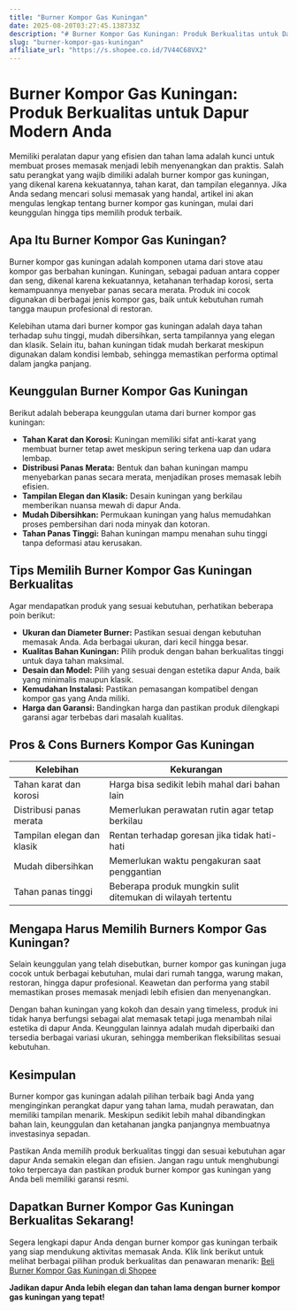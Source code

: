 ```yaml
---
title: "Burner Kompor Gas Kuningan"
date: 2025-08-20T03:27:45.138733Z
description: "# Burner Kompor Gas Kuningan: Produk Berkualitas untuk Dapur Modern Anda..."
slug: "burner-kompor-gas-kuningan"
affiliate_url: "https://s.shopee.co.id/7V44C68VX2"
---
```

# Burner Kompor Gas Kuningan: Produk Berkualitas untuk Dapur Modern Anda

Memiliki peralatan dapur yang efisien dan tahan lama adalah kunci untuk membuat proses memasak menjadi lebih menyenangkan dan praktis. Salah satu perangkat yang wajib dimiliki adalah burner kompor gas kuningan, yang dikenal karena kekuatannya, tahan karat, dan tampilan elegannya. Jika Anda sedang mencari solusi memasak yang handal, artikel ini akan mengulas lengkap tentang burner kompor gas kuningan, mulai dari keunggulan hingga tips memilih produk terbaik.

## Apa Itu Burner Kompor Gas Kuningan?

Burner kompor gas kuningan adalah komponen utama dari stove atau kompor gas berbahan kuningan. Kuningan, sebagai paduan antara copper dan seng, dikenal karena kekuatannya, ketahanan terhadap korosi, serta kemampuannya menyebar panas secara merata. Produk ini cocok digunakan di berbagai jenis kompor gas, baik untuk kebutuhan rumah tangga maupun profesional di restoran.

Kelebihan utama dari burner kompor gas kuningan adalah daya tahan terhadap suhu tinggi, mudah dibersihkan, serta tampilannya yang elegan dan klasik. Selain itu, bahan kuningan tidak mudah berkarat meskipun digunakan dalam kondisi lembab, sehingga memastikan performa optimal dalam jangka panjang.

## Keunggulan Burner Kompor Gas Kuningan

Berikut adalah beberapa keunggulan utama dari burner kompor gas kuningan:

- **Tahan Karat dan Korosi:** Kuningan memiliki sifat anti-karat yang membuat burner tetap awet meskipun sering terkena uap dan udara lembap.
- **Distribusi Panas Merata:** Bentuk dan bahan kuningan mampu menyebarkan panas secara merata, menjadikan proses memasak lebih efisien.
- **Tampilan Elegan dan Klasik:** Desain kuningan yang berkilau memberikan nuansa mewah di dapur Anda.
- **Mudah Dibersihkan:** Permukaan kuningan yang halus memudahkan proses pembersihan dari noda minyak dan kotoran.
- **Tahan Panas Tinggi:** Bahan kuningan mampu menahan suhu tinggi tanpa deformasi atau kerusakan.

## Tips Memilih Burner Kompor Gas Kuningan Berkualitas

Agar mendapatkan produk yang sesuai kebutuhan, perhatikan beberapa poin berikut:

- **Ukuran dan Diameter Burner:** Pastikan sesuai dengan kebutuhan memasak Anda. Ada berbagai ukuran, dari kecil hingga besar.
- **Kualitas Bahan Kuningan:** Pilih produk dengan bahan berkualitas tinggi untuk daya tahan maksimal.
- **Desain dan Model:** Pilih yang sesuai dengan estetika dapur Anda, baik yang minimalis maupun klasik.
- **Kemudahan Instalasi:** Pastikan pemasangan kompatibel dengan kompor gas yang Anda miliki.
- **Harga dan Garansi:** Bandingkan harga dan pastikan produk dilengkapi garansi agar terbebas dari masalah kualitas.

## Pros & Cons Burners Kompor Gas Kuningan

| Kelebihan | Kekurangan |
|------------|--------------|
| Tahan karat dan korosi | Harga bisa sedikit lebih mahal dari bahan lain |
| Distribusi panas merata | Memerlukan perawatan rutin agar tetap berkilau |
| Tampilan elegan dan klasik | Rentan terhadap goresan jika tidak hati-hati |
| Mudah dibersihkan | Memerlukan waktu pengakuran saat penggantian |
| Tahan panas tinggi | Beberapa produk mungkin sulit ditemukan di wilayah tertentu |

## Mengapa Harus Memilih Burners Kompor Gas Kuningan?

Selain keunggulan yang telah disebutkan, burner kompor gas kuningan juga cocok untuk berbagai kebutuhan, mulai dari rumah tangga, warung makan, restoran, hingga dapur profesional. Keawetan dan performa yang stabil memastikan proses memasak menjadi lebih efisien dan menyenangkan.

Dengan bahan kuningan yang kokoh dan desain yang timeless, produk ini tidak hanya berfungsi sebagai alat memasak tetapi juga menambah nilai estetika di dapur Anda. Keunggulan lainnya adalah mudah diperbaiki dan tersedia berbagai variasi ukuran, sehingga memberikan fleksibilitas sesuai kebutuhan.

## Kesimpulan

Burner kompor gas kuningan adalah pilihan terbaik bagi Anda yang menginginkan perangkat dapur yang tahan lama, mudah perawatan, dan memiliki tampilan menarik. Meskipun sedikit lebih mahal dibandingkan bahan lain, keunggulan dan ketahanan jangka panjangnya membuatnya investasinya sepadan.

Pastikan Anda memilih produk berkualitas tinggi dan sesuai kebutuhan agar dapur Anda semakin elegan dan efisien. Jangan ragu untuk menghubungi toko terpercaya dan pastikan produk burner kompor gas kuningan yang Anda beli memiliki garansi resmi.

## Dapatkan Burner Kompor Gas Kuningan Berkualitas Sekarang!

Segera lengkapi dapur Anda dengan burner kompor gas kuningan terbaik yang siap mendukung aktivitas memasak Anda. Klik link berikut untuk melihat berbagai pilihan produk berkualitas dan penawaran menarik: [Beli Burner Kompor Gas Kuningan di Shopee](https://s.shopee.co.id/7V44C68VX2)

**Jadikan dapur Anda lebih elegan dan tahan lama dengan burner kompor gas kuningan yang tepat!**